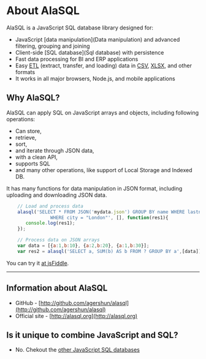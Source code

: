 # About AlaSQL

AlaSQL is a JavaScript SQL database library designed for:

* JavaScript [data manipulation](Data manipulation) and advanced filtering, grouping and joining
* Client-side [SQL database](Sql database) with persistence
* Fast data processing for BI and ERP applications
* Easy [ETL](Etl) (extract, transfer, and loading) data in [CSV](Csv), [XLSX](Xlsx), and other formats
* It works in all major browsers,  Node.js, and mobile applications


## Why AlaSQL?
AlaSQL can apply SQL on JavaScript arrays and objects, including following operations:

* Can store,
* retrieve,
* sort,
* and iterate through JSON data,
* with a clean API,
* supports SQL
* and many other operations, like support of Local Storage and Indexed DB.

It has many functions for data manipulation in JSON format, including uploading and downloading JSON data.
```js
    // Load and process data
    alasql('SELECT * FROM JSON('mydata.json') GROUP BY name WHERE lastname LIKE "A%" \
                WHERE city = "London"', [], function(res1){
       console.log(res1);
    });

    // Process data on JSON arrays
    var data = [{a:1,b:10}, {a:2,b:20}, {a:1,b:30}];
    var res2 = alasql('SELECT a, SUM(b) AS b FROM ? GROUP BY a',[data]);
```
You can  try it [at jsFiddle](http://jsfiddle.net/agershun/30to2rh8/1/).


---- 

## Information about AlaSQL
* GitHub - [http://github.com/agershun/alasql](http://github.com/agershun/alasql)
* Official site - [http://alasql.org](http://alasql.org)

## Is it unique to combine JavaScript and SQL?
* No. Chekout the [other JavaScript SQL databases](Similar-Projects)

